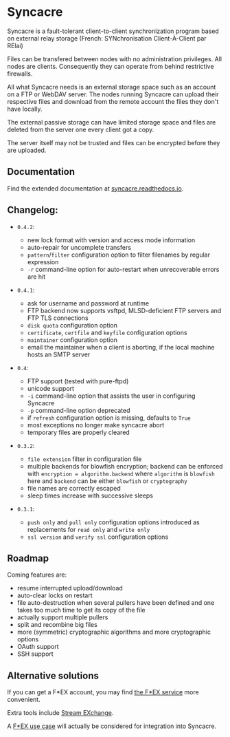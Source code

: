 # Syncacre

Syncacre is a fault-tolerant client-to-client synchronization program based on external relay storage (French: SYNchronisation Client-À-Client par RElai)

Files can be transfered between nodes with no administration privileges. All nodes are clients. Consequently they can operate from behind restrictive firewalls.

All what Syncacre needs is an external storage space such as an account on a FTP or WebDAV server. The nodes running Syncacre can upload their respective files and download from the remote account the files they don't have locally.

The external passive storage can have limited storage space and files are deleted from the server one every client got a copy.

The server itself may not be trusted and files can be encrypted before they are uploaded.


## Documentation

Find the extended documentation at [syncacre.readthedocs.io](http://syncacre.readthedocs.io/en/latest/).


## Changelog:

* `0.4.2`:

  * new lock format with version and access mode information
  * auto-repair for uncomplete transfers
  * ``pattern``/``filter`` configuration option to filter filenames by regular expression
  * ``-r`` command-line option for auto-restart when unrecoverable errors are hit

* `0.4.1`:

  * ask for username and password at runtime
  * FTP backend now supports vsftpd, MLSD-deficient FTP servers and FTP TLS connections
  * ``disk quota`` configuration option
  * ``certificate``, ``certfile`` and ``keyfile`` configuration options
  * ``maintainer`` configuration option
  * email the maintainer when a client is aborting, if the local machine hosts an SMTP server

* `0.4`:

  * FTP support (tested with pure-ftpd)
  * unicode support
  * ``-i`` command-line option that assists the user in configuring Syncacre
  * ``-p`` command-line option deprecated
  * if ``refresh`` configuration option is missing, defaults to ``True``
  * most exceptions no longer make syncacre abort
  * temporary files are properly cleared

* `0.3.2`:

  * ``file extension`` filter in configuration file
  * multiple backends for blowfish encryption; backend can be enforced with ``encryption = algorithm.backend`` where ``algorithm`` is ``blowfish`` here and ``backend`` can be either ``blowfish`` or ``cryptography``
  * file names are correctly escaped
  * sleep times increase with successive sleeps

* `0.3.1`:

  * ``push only`` and ``pull only`` configuration options introduced as replacements for 
    ``read only`` and ``write only``
  * ``ssl version`` and ``verify ssl`` configuration options


## Roadmap

Coming features are:

* resume interrupted upload/download
* auto-clear locks on restart
* file auto-destruction when several pullers have been defined and one takes too much time to get its copy of the file
* actually support multiple pullers
* split and recombine big files
* more (symmetric) cryptographic algorithms and more cryptographic options
* OAuth support
* SSH support


## Alternative solutions

If you can get a F\*EX account, you may find [the F\*EX service](http://fex.rus.uni-stuttgart.de/) more convenient.

Extra tools include [Stream EXchange](http://fex.belwue.de/SEX.html).

A [F\*EX use case](http://fex.rus.uni-stuttgart.de/usecases/fexpush.html) will actually be considered for integration into Syncacre.

